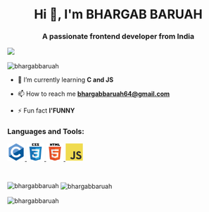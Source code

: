 <h1 align="center">Hi 👋, I'm BHARGAB BARUAH</h1>
<h3 align="center">A passionate frontend developer from India</h3>
<img src="https://media.giphy.com/media/PI3QGKFN6XZUCMMqJm/giphy.gif">

<p align="left"> <img src="https://komarev.com/ghpvc/?username=bhargabbaruah&label=Profile%20views&color=0e75b6&style=flat" alt="bhargabbaruah" /> </p>

- 🌱 I’m currently learning **C  and  JS**

- 📫 How to reach me **bhargabbaruah64@gmail.com**

- ⚡ Fun fact **I'FUNNY**


<p align="left">
</p>

<h3 align="left">Languages and Tools:</h3>
<p align="left"> <a href="https://www.cprogramming.com/" target="_blank" rel="noreferrer"> <img src="https://raw.githubusercontent.com/devicons/devicon/master/icons/c/c-original.svg" alt="c" width="40" height="40"/> </a> <a href="https://www.w3schools.com/css/" target="_blank" rel="noreferrer"> <img src="https://raw.githubusercontent.com/devicons/devicon/master/icons/css3/css3-original-wordmark.svg" alt="css3" width="40" height="40"/> </a> <a href="https://www.w3.org/html/" target="_blank" rel="noreferrer"> <img src="https://raw.githubusercontent.com/devicons/devicon/master/icons/html5/html5-original-wordmark.svg" alt="html5" width="40" height="40"/> </a> <a href="https://developer.mozilla.org/en-US/docs/Web/JavaScript" target="_blank" rel="noreferrer"> <img src="https://raw.githubusercontent.com/devicons/devicon/master/icons/javascript/javascript-original.svg" alt="javascript" width="40" height="40"/> </a> </p> <br>


<p><img align="left" src="https://github-readme-stats.vercel.app/api/top-langs?username=bhargabbaruah&show_icons=true&locale=en&layout=compact" alt="bhargabbaruah" /></p>

<p>&nbsp;<img align="center" src="https://github-readme-stats.vercel.app/api?username=bhargabbaruah&show_icons=true&locale=en" alt="bhargabbaruah" /></p>

<p><img align="center" src="https://github-readme-streak-stats.herokuapp.com/?user=bhargabbaruah&" alt="bhargabbaruah" /></p>

